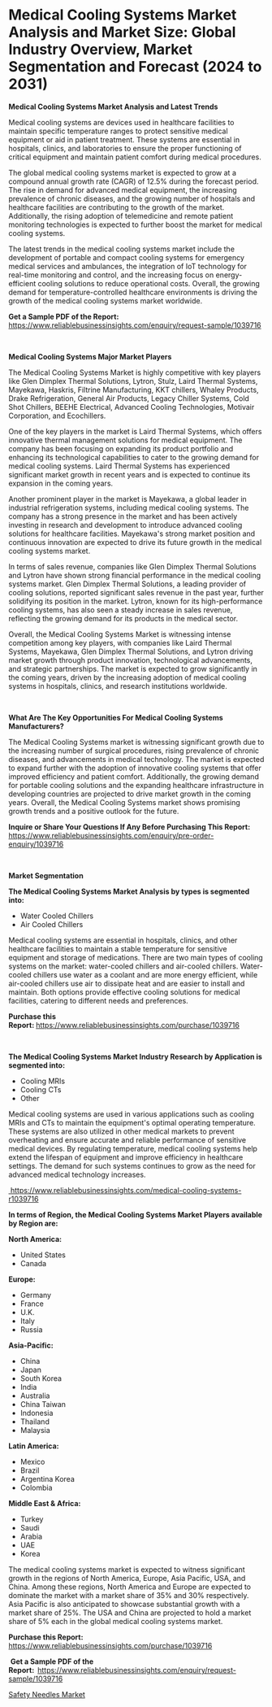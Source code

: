 <p><h1>Medical Cooling Systems Market Analysis and Market Size: Global Industry Overview, Market Segmentation and Forecast (2024 to 2031)</h1></p><p><strong>Medical Cooling Systems Market Analysis and Latest Trends</strong></p>
<p><p>Medical cooling systems are devices used in healthcare facilities to maintain specific temperature ranges to protect sensitive medical equipment or aid in patient treatment. These systems are essential in hospitals, clinics, and laboratories to ensure the proper functioning of critical equipment and maintain patient comfort during medical procedures.</p><p>The global medical cooling systems market is expected to grow at a compound annual growth rate (CAGR) of 12.5% during the forecast period. The rise in demand for advanced medical equipment, the increasing prevalence of chronic diseases, and the growing number of hospitals and healthcare facilities are contributing to the growth of the market. Additionally, the rising adoption of telemedicine and remote patient monitoring technologies is expected to further boost the market for medical cooling systems.</p><p>The latest trends in the medical cooling systems market include the development of portable and compact cooling systems for emergency medical services and ambulances, the integration of IoT technology for real-time monitoring and control, and the increasing focus on energy-efficient cooling solutions to reduce operational costs. Overall, the growing demand for temperature-controlled healthcare environments is driving the growth of the medical cooling systems market worldwide.</p></p>
<p><strong>Get a Sample PDF of the Report:&nbsp;</strong> <a href="https://www.reliablebusinessinsights.com/enquiry/request-sample/1039716">https://www.reliablebusinessinsights.com/enquiry/request-sample/1039716</a></p>
<p>&nbsp;</p>
<p><strong>Medical Cooling Systems Major Market Players</strong></p>
<p><p>The Medical Cooling Systems Market is highly competitive with key players like Glen Dimplex Thermal Solutions, Lytron, Stulz, Laird Thermal Systems, Mayekawa, Haskris, Filtrine Manufacturing, KKT chillers, Whaley Products, Drake Refrigeration, General Air Products, Legacy Chiller Systems, Cold Shot Chillers, BEEHE Electrical, Advanced Cooling Technologies, Motivair Corporation, and Ecochillers.</p><p>One of the key players in the market is Laird Thermal Systems, which offers innovative thermal management solutions for medical equipment. The company has been focusing on expanding its product portfolio and enhancing its technological capabilities to cater to the growing demand for medical cooling systems. Laird Thermal Systems has experienced significant market growth in recent years and is expected to continue its expansion in the coming years.</p><p>Another prominent player in the market is Mayekawa, a global leader in industrial refrigeration systems, including medical cooling systems. The company has a strong presence in the market and has been actively investing in research and development to introduce advanced cooling solutions for healthcare facilities. Mayekawa's strong market position and continuous innovation are expected to drive its future growth in the medical cooling systems market.</p><p>In terms of sales revenue, companies like Glen Dimplex Thermal Solutions and Lytron have shown strong financial performance in the medical cooling systems market. Glen Dimplex Thermal Solutions, a leading provider of cooling solutions, reported significant sales revenue in the past year, further solidifying its position in the market. Lytron, known for its high-performance cooling systems, has also seen a steady increase in sales revenue, reflecting the growing demand for its products in the medical sector.</p><p>Overall, the Medical Cooling Systems Market is witnessing intense competition among key players, with companies like Laird Thermal Systems, Mayekawa, Glen Dimplex Thermal Solutions, and Lytron driving market growth through product innovation, technological advancements, and strategic partnerships. The market is expected to grow significantly in the coming years, driven by the increasing adoption of medical cooling systems in hospitals, clinics, and research institutions worldwide.</p></p>
<p>&nbsp;</p>
<p><strong>What Are The Key Opportunities For Medical Cooling Systems Manufacturers?</strong></p>
<p><p>The Medical Cooling Systems market is witnessing significant growth due to the increasing number of surgical procedures, rising prevalence of chronic diseases, and advancements in medical technology. The market is expected to expand further with the adoption of innovative cooling systems that offer improved efficiency and patient comfort. Additionally, the growing demand for portable cooling solutions and the expanding healthcare infrastructure in developing countries are projected to drive market growth in the coming years. Overall, the Medical Cooling Systems market shows promising growth trends and a positive outlook for the future.</p></p>
<p><strong>Inquire or Share Your Questions If Any Before Purchasing This Report:</strong> <a href="https://www.reliablebusinessinsights.com/enquiry/pre-order-enquiry/1039716">https://www.reliablebusinessinsights.com/enquiry/pre-order-enquiry/1039716</a></p>
<p>&nbsp;</p>
<p><strong>Market Segmentation</strong></p>
<p><strong>The Medical Cooling Systems Market Analysis by types is segmented into:</strong></p>
<p><ul><li>Water Cooled Chillers</li><li>Air Cooled Chillers</li></ul></p>
<p><p>Medical cooling systems are essential in hospitals, clinics, and other healthcare facilities to maintain a stable temperature for sensitive equipment and storage of medications. There are two main types of cooling systems on the market: water-cooled chillers and air-cooled chillers. Water-cooled chillers use water as a coolant and are more energy efficient, while air-cooled chillers use air to dissipate heat and are easier to install and maintain. Both options provide effective cooling solutions for medical facilities, catering to different needs and preferences.</p></p>
<p><strong>Purchase this Report:&nbsp;</strong><a href="https://www.reliablebusinessinsights.com/purchase/1039716">https://www.reliablebusinessinsights.com/purchase/1039716</a></p>
<p>&nbsp;</p>
<p><strong>The Medical Cooling Systems Market Industry Research by Application is segmented into:</strong></p>
<p><ul><li>Cooling MRIs</li><li>Cooling CTs</li><li>Other</li></ul></p>
<p><p>Medical cooling systems are used in various applications such as cooling MRIs and CTs to maintain the equipment's optimal operating temperature. These systems are also utilized in other medical markets to prevent overheating and ensure accurate and reliable performance of sensitive medical devices. By regulating temperature, medical cooling systems help extend the lifespan of equipment and improve efficiency in healthcare settings. The demand for such systems continues to grow as the need for advanced medical technology increases.</p></p>
<p><a href="https://www.reliablebusinessinsights.com/medical-cooling-systems-r1039716">&nbsp;https://www.reliablebusinessinsights.com/medical-cooling-systems-r1039716</a></p>
<p><strong>In terms of Region, the Medical Cooling Systems Market Players available by Region are:</strong></p>
<p>
    <p> <strong> North America: </strong>
        <ul>
            <li>United States</li>
            <li>Canada</li>
        </ul>
        </p> 
    <p> <strong> Europe: </strong>
        <ul>
            <li>Germany</li>
            <li>France</li>
            <li>U.K.</li>
            <li>Italy</li>
            <li>Russia</li>
        </ul>
        </p> 
    <p> <strong> Asia-Pacific: </strong>
        <ul>
            <li>China</li>
            <li>Japan</li>
            <li>South Korea</li>
            <li>India</li>
            <li>Australia</li>
            <li>China Taiwan</li>
            <li>Indonesia</li>
            <li>Thailand</li>
            <li>Malaysia</li>
        </ul>
        </p> 
    <p> <strong> Latin America: </strong>
        <ul>
            <li>Mexico</li>
            <li>Brazil</li>
            <li>Argentina Korea</li>
            <li>Colombia</li>
        </ul>
        </p> 
    <p> <strong> Middle East & Africa: </strong>
        <ul>
            <li>Turkey</li>
            <li>Saudi</li>
            <li>Arabia</li>
            <li>UAE</li>
            <li>Korea</li>
        </ul>
    </p>
    </p>
<p><p>The medical cooling systems market is expected to witness significant growth in the regions of North America, Europe, Asia Pacific, USA, and China. Among these regions, North America and Europe are expected to dominate the market with a market share of 35% and 30% respectively. Asia Pacific is also anticipated to showcase substantial growth with a market share of 25%. The USA and China are projected to hold a market share of 5% each in the global medical cooling systems market.</p></p>
<p><strong>Purchase this Report: </strong><a href="https://www.reliablebusinessinsights.com/purchase/1039716">https://www.reliablebusinessinsights.com/purchase/1039716</a></p>
<p>&nbsp;<strong>Get a Sample PDF of the Report:&nbsp;&nbsp;</strong><a href="https://www.reliablebusinessinsights.com/enquiry/request-sample/1039716">https://www.reliablebusinessinsights.com/enquiry/request-sample/1039716</a></p>
<p><strong></strong></p>
<p><p><a href="https://github.com/flwellarose/Market-Research-Report-List-1/blob/main/safety-needles-market.md">Safety Needles Market</a></p></p>